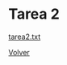 # Tarea 2
[tarea2.txt](EntornosDeDesarrollo_Tema1/Tarea2/EntornosDeDesarrollo_Tema1/Tarea2/tarea2.txt/)

[Volver](README.md)
